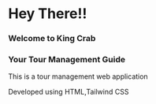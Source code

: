 <h1>Hey There!!</h1>

<h3>Welcome to King Crab</h3>
<h3>Your Tour Management Guide</h3>

<p>This is a tour management web application</p>
<p>Developed using HTML,Tailwind CSS</p>
